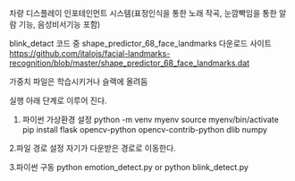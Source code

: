 차량 디스플레이 인포테인먼트 시스템(표정인식을 통한 노래 작곡, 눈깜빡임을 통한 알람 기능, 음성비서기능 포함)

blink_detact 코드 중 
shape_predictor_68_face_landmarks 다운로드 사이트
https://github.com/italojs/facial-landmarks-recognition/blob/master/shape_predictor_68_face_landmarks.dat

가중치 파일은 학습시키거나 슬랙에 올려둠

실행 아래 단계로 이루어 진다.

1. 파이썬 가상환경 설정
python -m venv myenv
source myenv/bin/activate
pip install flask opencv-python opencv-contrib-python dlib numpy

2.파일 경로 설정
자기가 다운받은 경로로 이동한다.

3.파이썬 구동
python emotion_detect.py 
or
python blink_detect.py

